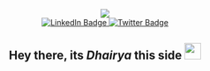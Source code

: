 <div id="header" align="center">
  <img src="https://media3.giphy.com/media/ZVik7pBtu9dNS/giphy.gif?cid=ecf05e474jsu5uf5ixu9dge09velo160clqe44rswlp8fvlh&ep=v1_gifs_search&rid=giphy.gif&ct=g"/>
  <div id="badges">
  <a href="https://www.linkedin.com/in/dhairya-arora-14b199220/">
    <img src="https://img.shields.io/badge/LinkedIn-darkblue?style=for-the-badge&logo=linkedin&logoColor=white" alt="LinkedIn Badge"/>
  </a>
  <a href="https://twitter.com/Dhairya_twt">
    <img src="https://img.shields.io/badge/Twitter-blue?style=for-the-badge&logo=twitter&logoColor=white" alt="Twitter Badge"/>
  </a>
</div>
   <img src="https://komarev.com/ghpvc/?username=Dhairya-Arora01&style=flat-square&color=blue" alt=""/>
<h2>
  Hey there, its <i>Dhairya</i> this side
  <img src="https://media.giphy.com/media/hvRJCLFzcasrR4ia7z/giphy.gif" width="30px"/>
</h2>
</div>
